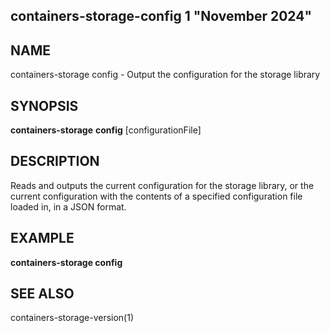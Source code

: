 ## containers-storage-config 1 "November 2024"

## NAME
containers-storage config - Output the configuration for the storage library

## SYNOPSIS
**containers-storage** **config** [configurationFile]

## DESCRIPTION
Reads and outputs the current configuration for the storage library, or the
current configuration with the contents of a specified configuration file
loaded in, in a JSON format.

## EXAMPLE
**containers-storage config**

## SEE ALSO
containers-storage-version(1)
